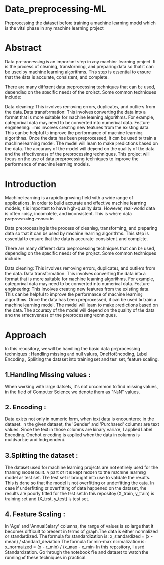 # Data_preprocessing-ML
Preprocessing the dataset before training a machine learning model which is the vital phase in any machine learning project
# Abstract 

Data preprocessing is an important step in any machine learning project. It is the process of cleaning, transforming, and preparing data so that it can be used by machine learning algorithms. This step is essential to ensure that the data is accurate, consistent, and complete.

There are many different data preprocessing techniques that can be used, depending on the specific needs of the project. Some common techniques include:

Data cleaning: This involves removing errors, duplicates, and outliers from the data.
Data transformation: This involves converting the data into a format that is more suitable for machine learning algorithms. For example, categorical data may need to be converted into numerical data.
Feature engineering: This involves creating new features from the existing data. This can be helpful to improve the performance of machine learning algorithms.
Once the data has been preprocessed, it can be used to train a machine learning model. The model will learn to make predictions based on the data. The accuracy of the model will depend on the quality of the data and the effectiveness of the preprocessing techniques.
This project will focus on the use of data preprocessing techniques to improve the performance of machine learning models.


# Introduction

Machine learning is a rapidly growing field with a wide range of applications. In order to build accurate and effective machine learning models, it is important to have high-quality data. However, real-world data is often noisy, incomplete, and inconsistent. This is where data preprocessing comes in.

Data preprocessing is the process of cleaning, transforming, and preparing data so that it can be used by machine learning algorithms. This step is essential to ensure that the data is accurate, consistent, and complete.

There are many different data preprocessing techniques that can be used, depending on the specific needs of the project. Some common techniques include:

Data cleaning: This involves removing errors, duplicates, and outliers from the data.
Data transformation: This involves converting the data into a format that is more suitable for machine learning algorithms. For example, categorical data may need to be converted into numerical data.
Feature engineering: This involves creating new features from the existing data. This can be helpful to improve the performance of machine learning algorithms.
Once the data has been preprocessed, it can be used to train a machine learning model. The model will learn to make predictions based on the data. The accuracy of the model will depend on the quality of the data and the effectiveness of the preprocessing techniques.

# Approach 

In this repository, we will be handling the basic data preprocessing techniques : Handling missing and null values, OneHotEncoding, Label Encoding , Spliiting the dataset into training set and test set, feature scaling.
## 1.Handling Missing values : 
When working with large datsets, it's not uncommon to find missing values, in the field of Computer Science we denote them as "NaN" values.
## 2. Encoding : 
Data exists not only in numeric form, when text data is encountered in the dataset. In the given dataset, the 'Gender' and 'Purchased' columns are text values. Since the text in those columns are binary variate, I applied Label Encoding. Onehot encoding is applied when the data in columns is multivariate and independent.
## 3.Splitting the dataset : 
The dataset used for machine learning projects are not entirely used for the trianing model built. A part of it is kept hidden to the machine learning model as test set. The test set is brought into use to validate the results. This is done so that the model is not overfitting or underfitting the data.
In case if underfitting or overfitting of data happened on the dataset, the results are poorly fitted for the test set.In this repositoy (X_train, y_train) is training set and (X_test, y_test) is test set.
## 4. Feature Scaling :
In 'Age' and 'AnnualSalary' columns, the range of values is so large that it becomes difficult to present in terms of graph.The data is either normalized or standardized.
The formula for standardization is:  x_standardized = (x - mean) / standard_deviation
The formula for min-max normalization is:  x_normalized = (x - x_min) / (x_max - x_min)
In this repository, I used Standardization.
Go through the notebook file and dataset to watch the running of these techniques in practical.
